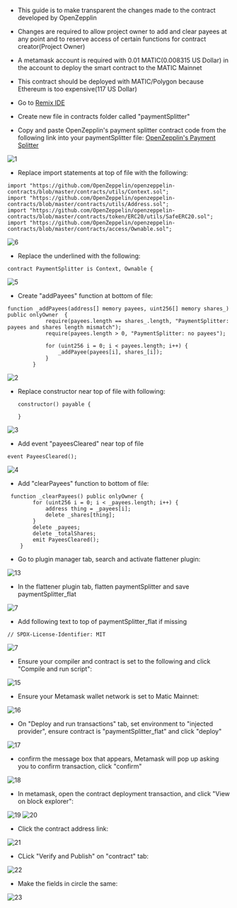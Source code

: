 - This guide is to make transparent the changes made to the contract developed by OpenZepplin

- Changes are required to allow project owner to add and clear payees at any point and to reserve access of certain functions for contract creator(Project Owner)

- A metamask account is required with 0.01 MATIC(0.008315 US Dollar) in the account to deploy the smart contract to the MATIC Mainnet

- This contract should be deployed with MATIC/Polygon because Ethereum is too expensive(117 US Dollar)


- Go to [Remix IDE](Remix.Ethereum.org)
- Create new file in contracts folder called "paymentSplitter"
- Copy and paste OpenZepplin's payment splitter contract code from the following link into your paymentSplitter file:
[OpenZepplin's Payment Splitter](https://github.com/OpenZeppelin/openzeppelin-contracts/blob/master/contracts/finance/PaymentSplitter.sol)

![1](/assets/paymentSplitterImages/1.PNG)

- Replace import statements at top of file with the following:

```
import "https://github.com/OpenZeppelin/openzeppelin-contracts/blob/master/contracts/utils/Context.sol";
import "https://github.com/OpenZeppelin/openzeppelin-contracts/blob/master/contracts/utils/Address.sol";
import "https://github.com/OpenZeppelin/openzeppelin-contracts/blob/master/contracts/token/ERC20/utils/SafeERC20.sol";
import "https://github.com/OpenZeppelin/openzeppelin-contracts/blob/master/contracts/access/Ownable.sol";
```

![6](/assets/paymentSplitterImages/6.PNG)

- Replace the underlined with the following:

```
contract PaymentSplitter is Context, Ownable {
```

![5](/assets/paymentSplitterImages/5.PNG)



- Create "addPayees" function at bottom of file:

```
function _addPayees(address[] memory payees, uint256[] memory shares_) public onlyOwner  {
            require(payees.length == shares_.length, "PaymentSplitter: payees and shares length mismatch");
            require(payees.length > 0, "PaymentSplitter: no payees");

            for (uint256 i = 0; i < payees.length; i++) {
                _addPayee(payees[i], shares_[i]);
            }
        }
```

![2](/assets/paymentSplitterImages/2.PNG)

- Replace constructor near top of file with following:

    ```
    constructor() payable {
 
    }
    ```

![3](/assets/paymentSplitterImages/3.PNG)

- Add event "payeesCleared" near top of file

```
event PayeesCleared();
```

![4](/assets/paymentSplitterImages/4.PNG)

- Add "clearPayees" function to bottom of file:

```
 function _clearPayees() public onlyOwner {
        for (uint256 i = 0; i < _payees.length; i++) {
            address thing = _payees[i];
            delete _shares[thing];
        }
        delete _payees;
        delete _totalShares;
        emit PayeesCleared();
    }
```

- Go to plugin manager tab, search and activate flattener plugin:

![13](/assets/paymentSplitterImages/13.PNG)

- In the flattener plugin tab, flatten paymentSplitter and save paymentSplitter_flat

![7](/assets/paymentSplitterImages/7.PNG)

- Add following text to top of paymentSplitter_flat if missing

```
// SPDX-License-Identifier: MIT
```

![7](/assets/paymentSplitterImages/7.PNG)

- Ensure your compiler and contract is set to the following and click "Compile and run script":

![15](/assets/paymentSplitterImages/15.PNG)

- Ensure your Metamask wallet network is set to Matic Mainnet:

![16](/assets/paymentSplitterImages/16.PNG)

- On "Deploy and run transactions" tab, set environment to "injected provider", ensure contract is "paymentSplitter_flat" and click "deploy"

![17](/assets/paymentSplitterImages/17.PNG)

- confirm the message box that appears, Metamask will pop up asking you to confirm transaction, click "confirm"

![18](/assets/paymentSplitterImages/18.PNG)

- In metamask, open the contract deployment transaction, and click "View on block explorer":

![19](/assets/paymentSplitterImages/19.PNG)
![20](/assets/paymentSplitterImages/20.PNG)

- Click the contract address link:

![21](/assets/paymentSplitterImages/21.PNG)

- CLick "Verify and Publish" on "contract" tab:

![22](/assets/paymentSplitterImages/22.PNG)

- Make the fields in circle the same:

![23](/assets/paymentSplitterImages/23.PNG)
